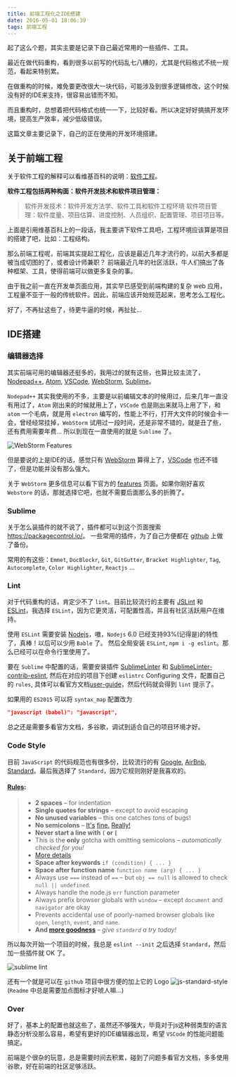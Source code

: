 ```yaml
---
title: 前端工程化之IDE搭建
date: 2016-05-01 18:06:39
tags: 前端工程
---
```



起了这么个题，其实主要是记录下自己最近常用的一些插件、工具。

最近在做代码重构，看到很多以前写的代码乱七八糟的，尤其是代码格式不统一规范，看起来特别累。

在做重构的时候，难免要更改很大一块代码，可能涉及到很多逻辑修改，这个时候没有好的IDE来支持，很容易出错而不知。

而且重构时，总想着把代码格式也统一一下，比较好看。所以决定好好搞搞开发环境，提高生产效率，减少低级错误。

这篇文章主要记录下，自己的正在使用的开发环境搭建。

<!--more-->

## 关于前端工程

关于软件工程的解释可以看维基百科的说明：[软件工程](https://zh.wikipedia.org/wiki/软件工程)。

**软件工程包括两种构面：软件开发技术和软件项目管理：**

> 软件开发技术：软件开发方法学、软件工具和软件工程环境
> 软件项目管理：软件度量、项目估算、进度控制、人员组织、配置管理、项目项目等。

上面是引用维基百科上的一段话，我主要讲下软件工具吧，工程环境应该算是项目的搭建了吧，比如：工程结构。

那么前端工程呢，前端其实提起工程化，应该是最近几年才流行的，以前大多都是被当成切图的了，或者设计师兼职？ 前端最近几年的社区活跃，牛人们搞出了各种框架、工具，使得前端可以做更多复杂的事。

由于我之前一直在开发单页面应用，其实早已感受到前端构建的复杂 web 应用，工程量不亚于一般的传统软件。因此，前端应该开始规范起来，思考怎么工程化。

好了，不再扯这些了，待更牛逼的时候，再扯扯...


## IDE搭建

### 编辑器选择

其实前端可用的编辑器还挺多的，我用过的就有这些，也算比较主流了，[Nodepad++](https://notepad-plus-plus.org/), [Atom](https://atom.io/), [VSCode](http://code.visualstudio.com/), [WebStorm](https://www.jetbrains.com/webstorm/), [Sublime](https://www.sublimetext.com/)。

`Nodepad++` 其实我使用的不多，主要是以前编辑文本的时候用过，后来几年一直没有用过了，`Atom` 刚出来的时候就用上了，`VSCode` 也是刚出来就马上用了下，和 `atom` 一个毛病，就是用 `electron` 编写的，性能上不行，打开大文件的时候会卡一会，曾经经常挂掉，`WebStorm` 试用过一段时间，还是非常不错的，就是丑了些，还有费用需要年费... 所以到现在一直使用的就是 `Sublime` 了。

![WebStorm Features](./webstorm.png)

但是要说的上是IDE的话，感觉只有 [WebStorm](https://www.jetbrains.com/webstorm/) 算得上了，[VSCode](http://code.visualstudio.com/) 也还不错了，但是功能并没有那么强大。

关于 `WebStorm` 更多信息可以看下官方的 [features](https://www.jetbrains.com/webstorm/features/) 页面。如果你刚好喜欢 `Webstore` 的话，那就选择它吧，也就不需要后面那么多的折腾了。


### Sublime

关于怎么装插件的就不说了，插件都可以到这个页面搜索 <https://packagecontrol.io/>。
一些常用的插件，为了自己方便都在 [github](https://github.com/xwartz/Sublime-Backup) 上做了备份。

常用的有这些：`Emmet`, `DocBlockr`, `Git`, `GitGutter`, `Bracket Highlighter`, `Tag`, `Autocomplete`, `Color Highlighter`, `Reactjs` ...

### Lint

对于代码重构的话，肯定少不了 `lint`。目前比较流行的主要有 [JSLint](http://jshint.com/docs/) 和 [ESLint](http://eslint.org/)，我选择 `ESLint`，因为它更灵活，可配置性高，并且有社区活跃用户在维持。 

使用 `ESLint` 需要安装 [Nodejs](http://nodejs.org/)，嗷，`Nodejs` 6.0 已经支持93%(记得是)的特性了，真棒！以后可以少用 `Bable` 了。 
然后全局安装 `ESLint`, `npm i -g eslint`。那么已经可以在命令行里使用了。

要在 `Sublime` 中配置的话，需要安装插件 [SublimeLinter](https://packagecontrol.io/packages/SublimeLinter) 和 [SublimeLinter-contrib-eslint](https://github.com/roadhump/SublimeLinter-eslint), 
然后在对应的项目下创建 `eslintrc` Configuring 文件，配置自己的 `rules`, 具体可以看官方文档[user-guide](http://eslint.org/docs/user-guide/configuring)，然后代码就会得到 `lint` 提示了。


如果用的 `ES2015` 可以将 `syntax_map` 配置改为

```json
"javascript (babel)": "javascript",
```

总之还是需要多看官方文档，多谷歌，调试到适合自己的项目环境才好。

### Code Style

目前 `JavaScript` 的代码规范也有很多份，比较流行的有 [Google](https://google.github.io/styleguide/javascriptguide.xml), [AirBnb](https://github.com/airbnb/javascript), [Standard](https://github.com/feross/standard)。最后我选择了 `Standard`，因为它规则刚好是我喜欢的。

#### [Rules](https://github.com/feross/standard#rules):

>- **2 spaces** – for indentation
>- **Single quotes for strings** – except to avoid escaping
>- **No unused variables** – this one catches *tons* of bugs!
>- **No semicolons** – [It's][1] [fine.][2] [Really!][3]
>- **Never start a line with `(` or `[`**
>  - This is the **only** gotcha with omitting semicolons – *automatically checked for you!*
>  - [More details][4]
>- **Space after keywords** `if (condition) { ... }`
>- **Space after function name** `function name (arg) { ... }`
>- Always use `===` instead of `==` – but `obj == null` is allowed to check `null || undefined`.
>- Always handle the node.js `err` function parameter
>- Always prefix browser globals with `window` – except `document` and `navigator` are okay
>  - Prevents accidental use of poorly-named browser globals like `open`, `length`,
    `event`, and `name`.
>- **And [more goodness][5]** – *give `standard` a try today!*


[1]: http://blog.izs.me/post/2353458699/an-open-letter-to-javascript-leaders-regarding
[2]: http://inimino.org/~inimino/blog/javascript_semicolons
[3]: https://www.youtube.com/watch?v=gsfbh17Ax9I
[4]: https://github.com/feross/standard/blob/master/RULES.md#semicolons
[5]: https://github.com/feross/standard/blob/master/RULES.md#javascript-standard-style

所以每次开始一个项目的时候，我总是 `eslint --init` 之后选择 `Standard`，然后加一些插件就 OK 了。

![sublime lint](./sublime.png)

还有一个就是可以在 `github` 项目中很方便的加上它的 Logo ![js-standard-style](https://img.shields.io/badge/code%20style-standard-brightgreen.svg) 
(`Readme` 中总是需要加点图标才好唬人嘛...)


### Over

好了，基本上的配置也就这些了，虽然还不够强大，毕竟对于js这种弱类型的语言静态分析没那么容易，希望有更好的IDE编辑器出现，希望 `VSCode` 的性能问题能搞定。

前端是个很杂的玩意，总是需要时间去积累，碰到了问题多看官方文档，多多使用谷歌，好在前端的社区足够活跃。

